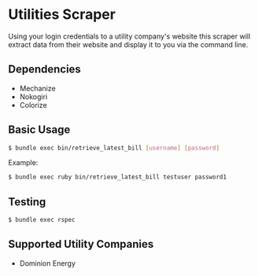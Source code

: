 # Utilities Scraper
Using your login credentials to a utility company's website this scraper will extract data from their website and display it to you via the command line.

## Dependencies
- Mechanize
- Nokogiri
- Colorize

## Basic Usage
```bash
$ bundle exec bin/retrieve_latest_bill [username] [password]
```
Example:
```bash
$ bundle exec ruby bin/retrieve_latest_bill testuser password1
```

## Testing
```bash
$ bundle exec rspec
```

## Supported Utility Companies
- Dominion Energy
